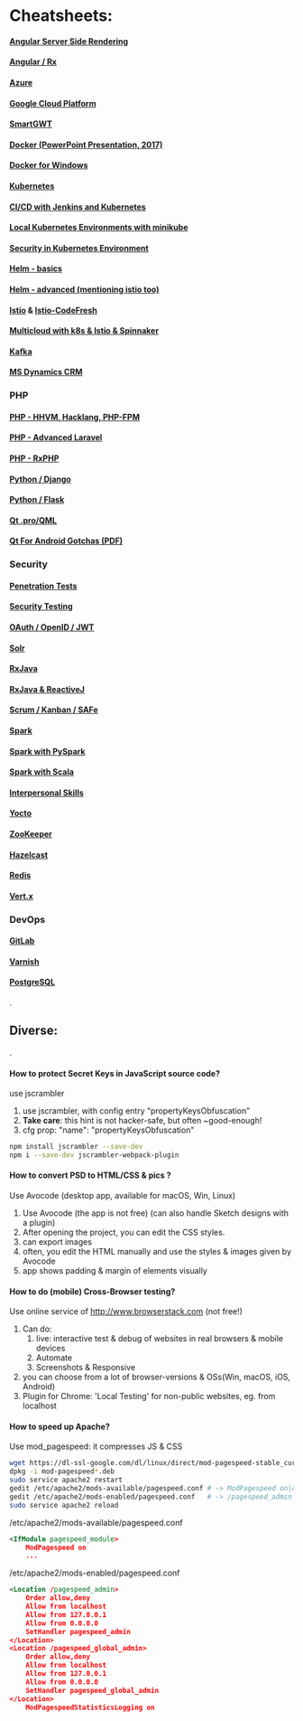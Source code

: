 <link rel="stylesheet" href="_github-markdown.css">

# Cheatsheets:

#### [Angular Server Side Rendering](ngssr/ng.ssr.md)
#### [Angular / Rx](../../../../artiFlow/blob/master/README.md#rx-cheatsheet)

#### [Azure](azure/azure.md)
#### [Google Cloud Platform](gcp/gcp.md)

#### [SmartGWT](gwt/smartgwt.md)

#### [Docker (PowerPoint Presentation, 2017)](./../docker/docker.pptx)
#### [Docker for Windows](./../docker/docker4windows.md)
#### [Kubernetes](./../docker/k8s.md)
#### [CI/CD with Jenkins and Kubernetes](ci_cd_jenkins_kubernetes.md)
#### [Local Kubernetes Environments with minikube](./../docker/k8slocal.md)
#### [Security in Kubernetes Environment](sectest/sec_k8s.md)
#### [Helm - basics](helm/helm.md)
#### [Helm - advanced (mentioning istio too)](helm/helm4k8s.md)
#### [Istio](helm/istio.md) & [Istio-CodeFresh](helm/istio_helm_canary.md)
#### [Multicloud with k8s & Istio & Spinnaker](helm/multicloud.md)

#### [Kafka](./kafka/kafka.md)

#### [MS Dynamics CRM](./ms_dynamics/ms_dynamics.md)

### PHP
#### [PHP - HHVM, Hacklang, PHP-FPM](hhvm/hhvm.md)
#### [PHP - Advanced Laravel](php/laravel.md)
#### [PHP - RxPHP](php/rxphp.md)

#### [Python / Django](../../../../spycy/blob/master/cheatsheet/django.md)
#### [Python / Flask](../../../../spycy/blob/master/cheatsheet/flask.md)

#### [Qt .pro/QML](../../../../qBoss/blob/master/qt_cheatsheet.md)
#### [Qt For Android Gotchas (PDF)](../../../../qBoss/blob/master/qt4android_hints/qt4android_hints_for_beginners.pdf)

### Security
#### [Penetration Tests](./sectest/pentest.md)
#### [Security Testing](./sectest/sectest.md)
#### [OAuth / OpenID / JWT](./sectest/oauth.md)

#### [Solr](./solr/solr.md)

#### [RxJava](./rx/rxjava.md)
#### [RxJava & ReactiveJ](./rx/reactivej.md)

#### [Scrum / Kanban / SAFe](scrum/scrum.md)

#### [Spark](spark/spark.md)
#### [Spark with PySpark](spark/spark_pyspark.md)
#### [Spark with Scala](spark/sparkwithscala.md)

#### [Interpersonal Skills](interpersonalskills.md)

#### [Yocto](yocto/yocto.md)
#### [ZooKeeper](zookeeper/zookeeper.md)
#### [Hazelcast](./hazelcast/hazelcast.md)
#### [Redis](./redis/redis.md)
#### [Vert.x](./vertx/vertx.md)

### DevOps
#### [GitLab](./devops/gitlab.md)
#### [Varnish](./devops/varnish.md)
#### [PostgreSQL](./devops/postgres.md)

.

## Diverse:

.

#### How to protect Secret Keys in JavaScript source code?
use jscrambler
1. use jscrambler, with config entry "propertyKeysObfuscation"
2. **Take care**: this hint is not hacker-safe, but often ~good-enough!
3. cfg prop: "name": "propertyKeysObfuscation"
```sh
npm install jscrambler --save-dev 
npm i --save-dev jscrambler-webpack-plugin 
```

#### How to convert PSD to HTML/CSS & pics ?
Use Avocode (desktop app, available for macOS, Win, Linux)
1. Use Avocode (the app is not free) (can also handle Sketch designs with a plugin)
2. After opening the project, you can edit the CSS styles.
3. can export images
4. often, you edit the HTML manually and use the styles & images given by Avocode
5. app shows padding & margin of elements visually

#### How to do (mobile) Cross-Browser testing? 
Use online service of http://www.browserstack.com (not free!)
1. Can do:
    1. live: interactive test & debug of websites in real browsers & mobile devices
    2. Automate
    3. Screenshots & Responsive
2. you can choose from a lot of browser-versions & OSs(Win, macOS, iOS, Android)
3. Plugin for Chrome: 'Local Testing' for non-public websites, eg. from localhost

#### How to speed up Apache?
Use mod_pagespeed: it compresses JS & CSS
```sh
wget https://dl-ssl-google.com/dl/linux/direct/mod-pagespeed-stable_current_amd64.deb
dpkg -i mod-pagespeed*.deb
sudo service apache2 restart
gedit /etc/apache2/mods-available/pagespeed.conf # -> ModPagespeed on|off
gedit /etc/apache2/mods-enabled/pagespeed.conf   # -> /pagespeed_admin = Admin Area!
sudo service apache2 reload
```
/etc/apache2/mods-available/pagespeed.conf
```xml
<IfModule pagespeed_module>
    ModPagespeed on
    ...
```
/etc/apache2/mods-enabled/pagespeed.conf
```xml
<Location /pagespeed_admin>
    Order allow,deny
    Allow from localhost
    Allow from 127.0.0.1
    Allow from 0.0.0.0
    SetHandler pagespeed_admin
</Location>
<Location /pagespeed_global_admin>
    Order allow,deny
    Allow from localhost
    Allow from 127.0.0.1
    Allow from 0.0.0.0
    SetHandler pagespeed_global_admin
</Location>
    ModPagespeedStatisticsLogging on
```
